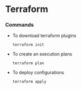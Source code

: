 # Terraform
### Commands
- To download terraform plugins
    ```
    terraform init
    ```

- To create an execution plans
    ```
    terraform plan
    ```

- To deploy configurations
    ```
    terraform apply
    ```